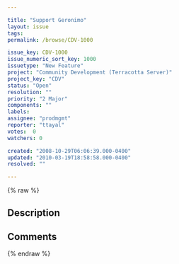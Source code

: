 ```yaml
---

title: "Support Geronimo"
layout: issue
tags: 
permalink: /browse/CDV-1000

issue_key: CDV-1000
issue_numeric_sort_key: 1000
issuetype: "New Feature"
project: "Community Development (Terracotta Server)"
project_key: "CDV"
status: "Open"
resolution: ""
priority: "2 Major"
components: ""
labels: 
assignee: "prodmgmt"
reporter: "ttayal"
votes:  0
watchers: 0

created: "2008-10-29T06:06:39.000-0400"
updated: "2010-03-19T18:58:58.000-0400"
resolved: ""

---
```




{% raw %}



## Description

<div markdown="1" class="description">



</div>

## Comments



{% endraw %}

